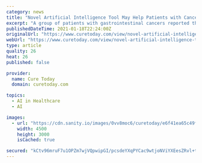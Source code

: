 ```yaml
---
category: news
title: "Novel Artificial Intelligence Tool May Help Patients with Cancer Find, Understand Clinical Trials"
excerpt: "A group of patients with gastrointestinal cancers reported that a novel artificial intelligence-based search tool made it easier for them to find and understand cancer clinical trials. The tool, according to study authors,"
publishedDateTime: 2021-01-18T22:24:00Z
originalUrl: "https://www.curetoday.com/view/novel-artificial-intelligence-tool-may-help-patients-with-cancer-find-understand-clinical-trials"
webUrl: "https://www.curetoday.com/view/novel-artificial-intelligence-tool-may-help-patients-with-cancer-find-understand-clinical-trials"
type: article
quality: 26
heat: 26
published: false

provider:
  name: Cure Today
  domain: curetoday.com

topics:
  - AI in Healthcare
  - AI

images:
  - url: "https://cdn.sanity.io/images/0vv8moc6/curetoday/e6f41ea65c49fbfb7c26e7628947b6ad1575dc3b-4500x3000.jpg?auto=format"
    width: 4500
    height: 3000
    isCached: true

secured: "kCtv96mruF7u1OPZm7wjVQpwipGI/pcsdeYXqPYCac9wtjoNViYXEesZRvl+tyLqgf0GwyBkNZqYzziavNIcrBiL4SnA95Oa4EZ24+HgyrwNkFO2IANEz/D9SUU1zXqitO73d/XBuHSmVsPk4+4cV7dzHi41PEEpTNFehpAZPV7JZYfeowv4Iwi0S9go1f+JaTfMlcHleb35EY4xjpSKkkPRTQxhc9hKIUSz7RVdqjjBaqWlkwv/fDI6JliOIID1XqkTdv5KMSXsTd4V9VwZhkQg+hZ+fgHRDjlXSVY8l1PJcjmd0KCsexZ+gP3yJ5QO3GpXrBWabviA/ODjU7BnUleM/a+nKQ+EtkhkT57U17w=;Su7Jp487E/JBW6vTdzs+Cw=="
---
```


